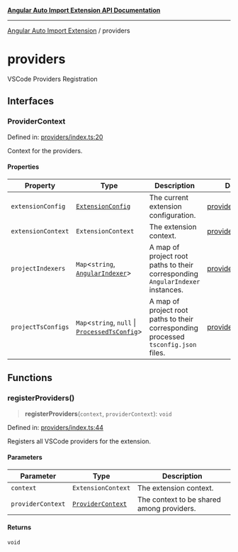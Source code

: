 [**Angular Auto Import Extension API Documentation**](README.md)

***

[Angular Auto Import Extension](README.md) / providers

# providers

VSCode Providers Registration

## Interfaces

### ProviderContext

Defined in: [providers/index.ts:20](https://github.com/ngx-rock/vscode-angular-auto-import/blob/main/src/providers/index.ts#L20)

Context for the providers.

#### Properties

| Property | Type | Description | Defined in |
| ------ | ------ | ------ | ------ |
| <a id="extensionconfig"></a> `extensionConfig` | [`ExtensionConfig`](config/settings.md#extensionconfig) | The current extension configuration. | [providers/index.ts:32](https://github.com/ngx-rock/vscode-angular-auto-import/blob/main/src/providers/index.ts#L32) |
| <a id="extensioncontext"></a> `extensionContext` | `ExtensionContext` | The extension context. | [providers/index.ts:36](https://github.com/ngx-rock/vscode-angular-auto-import/blob/main/src/providers/index.ts#L36) |
| <a id="projectindexers"></a> `projectIndexers` | `Map`\<`string`, [`AngularIndexer`](services/indexer.md#angularindexer)\> | A map of project root paths to their corresponding `AngularIndexer` instances. | [providers/index.ts:24](https://github.com/ngx-rock/vscode-angular-auto-import/blob/main/src/providers/index.ts#L24) |
| <a id="projecttsconfigs"></a> `projectTsConfigs` | `Map`\<`string`, `null` \| [`ProcessedTsConfig`](types/tsconfig.md#processedtsconfig)\> | A map of project root paths to their corresponding processed `tsconfig.json` files. | [providers/index.ts:28](https://github.com/ngx-rock/vscode-angular-auto-import/blob/main/src/providers/index.ts#L28) |

## Functions

### registerProviders()

> **registerProviders**(`context`, `providerContext`): `void`

Defined in: [providers/index.ts:44](https://github.com/ngx-rock/vscode-angular-auto-import/blob/main/src/providers/index.ts#L44)

Registers all VSCode providers for the extension.

#### Parameters

| Parameter | Type | Description |
| ------ | ------ | ------ |
| `context` | `ExtensionContext` | The extension context. |
| `providerContext` | [`ProviderContext`](#providercontext) | The context to be shared among providers. |

#### Returns

`void`

